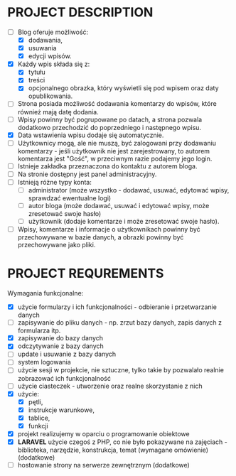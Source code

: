 # PROJECT DESCRIPTION
- [ ] Blog oferuje możliwość:
    - [X] dodawania,
    - [X] usuwania
    - [X] edycji wpisów.
- [X] Każdy wpis składa się z:
  - [x]  tytułu
  - [x]  treści 
  - [X]  opcjonalnego obrazka, który wyświetli się pod wpisem oraz daty opublikowania.
- [ ] Strona posiada możliwość dodawania komentarzy do wpisów, które również mają datę dodania.
- [ ] Wpisy powinny być pogrupowane po datach, a strona pozwala dodatkowo przechodzić do poprzedniego i następnego wpisu. 
- [X] Data wstawienia wpisu dodaje się automatycznie. 
- [ ] Użytkownicy mogą, ale nie muszą, być zalogowani przy dodawaniu komentarzy - jeśli użytkownik nie jest zarejestrowany, to autorem komentarza jest "Gość", w przeciwnym razie podajemy jego login.
- [ ] Istnieje zakładka przeznaczona do kontaktu z autorem bloga. 
- [ ] Na stronie dostępny jest panel administracyjny. 
- [ ] Istnieją różne typy konta: 
   - [ ] administrator (może wszystko - dodawać, usuwać, edytować wpisy, sprawdzać ewentualne logi) 
   - [ ] autor bloga (może dodawać, usuwać i edytować wpisy, może zresetować swoje hasło)
   - [ ] użytkownik (dodaje komentarze i może zresetować swoje hasło). 
- [ ] Wpisy, komentarze i informacje o użytkownikach powinny być przechowywane w bazie danych, a obrazki powinny być przechowywane jako pliki.

# PROJECT REQUREMENTS
Wymagania funkcjonalne:
- [X] użycie formularzy i ich funkcjonalności - odbieranie i przetwarzanie danych
- [ ] zapisywanie do pliku danych - np. zrzut bazy danych, zapis danych z formularza itp.
- [X] zapisywanie do bazy danych
- [X] odczytywanie z bazy danych
- [ ] update i usuwanie z bazy danych
- [ ] system logowania
- [ ] użycie sesji w projekcie, nie sztuczne, tylko takie by pozwalało realnie zobrazować ich funkcjonalność
- [ ] użycie ciasteczek - utworzenie oraz realne skorzystanie z nich
- [X] użycie:
  - [X]  pętli,
  - [X]  instrukcje warunkowe,
  - [X]  tablice, 
  - [X]  funkcji
- [X] projekt realizujemy w oparciu o programowanie obiektowe
- [X] **LARAVEL** użycie czegoś z PHP, co nie było pokazywane na zajęciach - biblioteka, narzędzie, konstrukcja, temat (wymagane omówienie) (dodatkowe) 
- [ ] hostowanie strony na serwerze zewnętrznym (dodatkowe)
